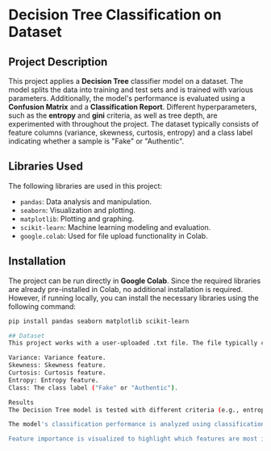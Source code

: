 # Decision Tree Classification on Dataset

## Project Description
This project applies a **Decision Tree** classifier model on a dataset. The model splits the data into training and test sets and is trained with various parameters. Additionally, the model's performance is evaluated using a **Confusion Matrix** and a **Classification Report**. Different hyperparameters, such as the **entropy** and **gini** criteria, as well as tree depth, are experimented with throughout the project. The dataset typically consists of feature columns (variance, skewness, curtosis, entropy) and a class label indicating whether a sample is "Fake" or "Authentic".

## Libraries Used
The following libraries are used in this project:

- `pandas`: Data analysis and manipulation.
- `seaborn`: Visualization and plotting.
- `matplotlib`: Plotting and graphing.
- `scikit-learn`: Machine learning modeling and evaluation.
- `google.colab`: Used for file upload functionality in Colab.

## Installation
The project can be run directly in **Google Colab**. Since the required libraries are already pre-installed in Colab, no additional installation is required. However, if running locally, you can install the necessary libraries using the following command:

```bash
pip install pandas seaborn matplotlib scikit-learn

## Dataset
This project works with a user-uploaded .txt file. The file typically contains the following columns:

Variance: Variance feature.
Skewness: Skewness feature.
Curtosis: Curtosis feature.
Entropy: Entropy feature.
Class: The class label ("Fake" or "Authentic").

Results
The Decision Tree model is tested with different criteria (e.g., entropy and gini) and tree depths (max_depth).

The model's classification performance is analyzed using classification reports and confusion matrices.

Feature importance is visualized to highlight which features are most influential in the model.
